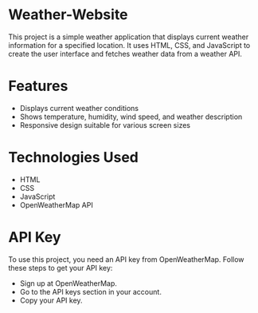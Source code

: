 # Weather-Website
This project is a simple weather application that displays current weather information for a specified location. It uses HTML, CSS, and JavaScript to create the user interface and fetches weather data from a weather API.

# Features
* Displays current weather conditions
* Shows temperature, humidity, wind speed, and weather description
* Responsive design suitable for various screen sizes

# Technologies Used
* HTML
* CSS
* JavaScript
* OpenWeatherMap API

# API Key
To use this project, you need an API key from OpenWeatherMap. Follow these steps to get your API key:

* Sign up at OpenWeatherMap.
* Go to the API keys section in your account.
* Copy your API key.
